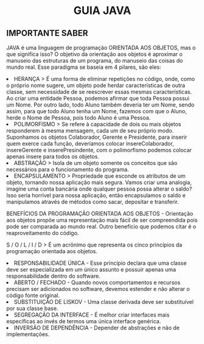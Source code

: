 <h1 align = "center"> GUIA JAVA </h1>
<h2> IMPORTANTE SABER </h2>

<p> JAVA é uma linguagem de programação ORIENTADA AOS OBJETOS, mas o que significa isso? O objetivo da orientação aos objetos é aproximar o manuseio das estruturas de um
programa, do manuseio das coisas do mundo real. Esse paradigma se baseia em 4 pilares, são eles: </p>

<li> HERANÇA > É uma forma de eliminar repetições no código, onde, como o próprio nome sugere, um objeto pode herdar características de outra classe, sem necessidade de se reescrever essas mesmas características. Ao criar uma entidade Pessoa, podemos afirmar que toda Pessoa possui um Nome. Por outro lado, todo Aluno também deveria ter um Nome, sendo assim, para que todo Aluno tenha um Nome, fazemos com que o Aluno, herde o Nome de Pessoa, pois todo Aluno é uma Pessoa.
<li> POLIMORFISMO > Se refere à capacidade de dois ou mais objetos responderem à mesma mensagem, cada um de seu próprio modo. Suponhamos os objetos Colaborador, Gerente e Presidente, para inserir quem exerce cada função, deveríamos colocar insereColaborador, insereGerente e inserePresindente, com o polimorfismo podemos colocar apenas insere para todos os objetos.
<li> ABSTRAÇÃO > Isola de um objeto somente os conceitos que são necessários para o funcionamento do programa. 
<li> ENCAPSULAMENTO > Propriedade que esconde os atributos de um objeto, tornando nossa aplicação mais segura. Vamos criar uma analogia, imagine uma conta bancária onde qualquer pessoa possa alterar o saldo? Isso seria horrível para nossa aplicação, então encapsulamos o saldo e manipulamos através de métodos como sacar, depositar e transferir.

<p> BENEFÍCIOS DA PROGRAMAÇÃO ORIENTADA AOS OBJETOS - Orientação aos objetos propõe uma representação mais fácil de ser compreendida pois pode ser comparada ao mundo real. Outro benefício que podemos citar é o reaproveitamento do código.

<p> S / O / L / I / D > É um acrônimo que representa os cinco princípios da programação orientada aos objetos.
<li> RESPONSABILIDADE ÚNICA - Esse princípio declara que uma classe deve ser especializada em um único assunto e possuir apenas uma responsabilidade dentro do software.
<li> ABERTO / FECHADO - Quando novos comportamentos e recursos precisam ser adicionados no software, devemos estender e não alterar o código fonte original.
<li> SUBSTITUIÇÃO DE LISKOV - Uma classe derivada deve ser substituível por sua classe base.
<li> SEGREGAÇÃO DA INTERFACE - É melhor criar interfaces mais específicas ao invés de termos uma única interface genérica.
<li> INVERSÃO DE DEPENDÊNCIA - Depender de abstrações e não de implementações.
